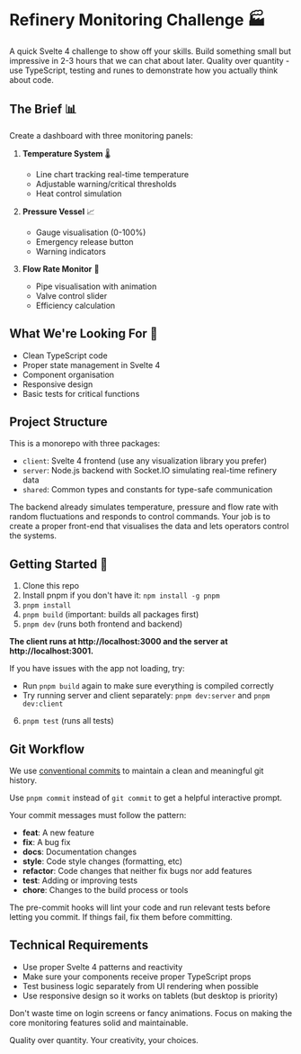 # Refinery Monitoring Challenge 🏭

A quick Svelte 4 challenge to show off your skills. Build something small but impressive in 2-3 hours that we can chat about later. Quality over quantity - use TypeScript, testing and runes to demonstrate how you actually think about code.

## The Brief 📊

Create a dashboard with three monitoring panels:

1. **Temperature System** 🌡️
   - Line chart tracking real-time temperature
   - Adjustable warning/critical thresholds
   - Heat control simulation

2. **Pressure Vessel** 📈
   - Gauge visualisation (0-100%)
   - Emergency release button
   - Warning indicators

3. **Flow Rate Monitor** 🌊
   - Pipe visualisation with animation
   - Valve control slider
   - Efficiency calculation

## What We're Looking For 👀

- Clean TypeScript code
- Proper state management in Svelte 4
- Component organisation
- Responsive design
- Basic tests for critical functions

## Project Structure

This is a monorepo with three packages:
- `client`: Svelte 4 frontend (use any visualization library you prefer)
- `server`: Node.js backend with Socket.IO simulating real-time refinery data
- `shared`: Common types and constants for type-safe communication

The backend already simulates temperature, pressure and flow rate with random fluctuations and responds to control commands. Your job is to create a proper front-end that visualises the data and lets operators control the systems.

## Getting Started 🚀

1. Clone this repo
2. Install pnpm if you don't have it: `npm install -g pnpm`
3. `pnpm install`
4. `pnpm build` (important: builds all packages first)
5. `pnpm dev` (runs both frontend and backend)

**The client runs at http://localhost:3000 and the server at http://localhost:3001.**

If you have issues with the app not loading, try:
- Run `pnpm build` again to make sure everything is compiled correctly
- Try running server and client separately: `pnpm dev:server` and `pnpm dev:client`

6. `pnpm test` (runs all tests)

## Git Workflow

We use [conventional commits](https://www.conventionalcommits.org/) to maintain a clean and meaningful git history.

Use `pnpm commit` instead of `git commit` to get a helpful interactive prompt.

Your commit messages must follow the pattern:
- **feat**: A new feature
- **fix**: A bug fix
- **docs**: Documentation changes
- **style**: Code style changes (formatting, etc)
- **refactor**: Code changes that neither fix bugs nor add features
- **test**: Adding or improving tests
- **chore**: Changes to the build process or tools

The pre-commit hooks will lint your code and run relevant tests before letting you commit. If things fail, fix them before committing.

## Technical Requirements

- Use proper Svelte 4 patterns and reactivity
- Make sure your components receive proper TypeScript props
- Test business logic separately from UI rendering when possible
- Use responsive design so it works on tablets (but desktop is priority)

Don't waste time on login screens or fancy animations. Focus on making the core monitoring features solid and maintainable.

Quality over quantity. Your creativity, your choices.